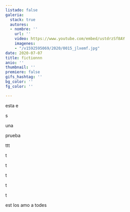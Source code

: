 ```yaml
---
listado: false
galeria:
  stack: true
  autores:
  - nombre: ''
    url: ''
    video: https://www.youtube.com/embed/ustdrzSf8AY
    imagenes:
    - "/v1592595069/2020/0015_jlxemf.jpg"
date: 2020-07-07
title: fictionnn
anio: ''
thumbnail: ''
premiere: false
gifs_hashtag: ''
bg_color: ''
fg_color: ''

---
```

esta e

s

una

prueba

ttt

t

t

t

t

t

est los amo a todes